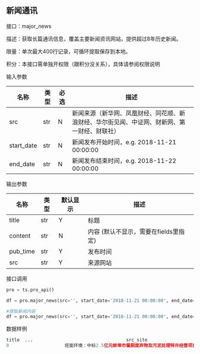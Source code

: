 ## 新闻通讯

接口：major_news

描述：获取长篇通讯信息，覆盖主要新闻资讯网站，提供超过8年历史新闻。

限量：单次最大400行记录，可循环提取保存到本地。

积分：本接口需单独开权限（跟积分没关系），具体请参阅权限说明 







输入参数

| 名称 | 类型 | 必选 | 描述 |
| --- | --- | --- | --- |
| src | str | N | 新闻来源（新华网、凤凰财经、同花顺、新浪财经、华尔街见闻、中证网、财新网、第一财经、财联社） |
| start_date | str | N | 新闻发布开始时间，e.g. 2018-11-21 00:00:00 |
| end_date | str | N | 新闻发布结束时间，e.g. 2018-11-22 00:00:00 |







输出参数

| 名称 | 类型 | 默认显示 | 描述 |
| --- | --- | --- | --- |
| title | str | Y | 标题 |
| content | str | N | 内容 (默认不显示，需要在fields里指定) |
| pub_time | str | Y | 发布时间 |
| src | str | Y | 来源网站 |







接口调用

```python
pro = ts.pro_api()

df = pro.major_news(src='', start_date='2018-11-21 00:00:00', end_date='2018-11-22 00:00:00')

#提取新闻内容
df = pro.major_news(src='', start_date='2018-11-21 00:00:00', end_date='2018-11-22 00:00:00', fields='title,content')
```







数据样例

```python
title  ...                                   src_site
0                     旺能环境：中标2.5亿元蚌埠市餐厨废弃物及污泥处理特许经营项目  ...    益盟操盘手
```
